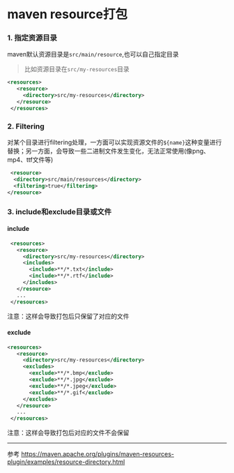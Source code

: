 maven resource打包
==

### 1. 指定资源目录
maven默认资源目录是`src/main/resource`,也可以自己指定目录

> 比如资源目录在`src/my-resources`目录
```xml
<resources>
   <resource>
     <directory>src/my-resources</directory>
   </resource>
 </resources>
```

### 2. Filtering

对某个目录进行filtering处理，一方面可以实现资源文件的`${name}`这种变量进行替换；另一方面，会导致一些二进制文件发生变化，无法正常使用(像png、mp4、ttf文件等)
```xml
 <resource>
  <directory>src/main/resources</directory>
  <filtering>true</filtering>
</resource>
```

### 3. include和exclude目录或文件

#### include
```xml
 <resources>
   <resource>
     <directory>src/my-resources</directory>
     <includes>
       <include>**/*.txt</include>
       <include>**/*.rtf</include>
     </includes>
   </resource>
   ...
 </resources>
```
注意：这样会导致打包后只保留了对应的文件

#### exclude
```xml
<resources>
   <resource>
     <directory>src/my-resources</directory>
     <excludes>
       <exclude>**/*.bmp</exclude>
       <exclude>**/*.jpg</exclude>
       <exclude>**/*.jpeg</exclude>
       <exclude>**/*.gif</exclude>
     </excludes>
   </resource>
   ...
 </resources>
```
注意：这样会导致打包后对应的文件不会保留

---
参考
https://maven.apache.org/plugins/maven-resources-plugin/examples/resource-directory.html
